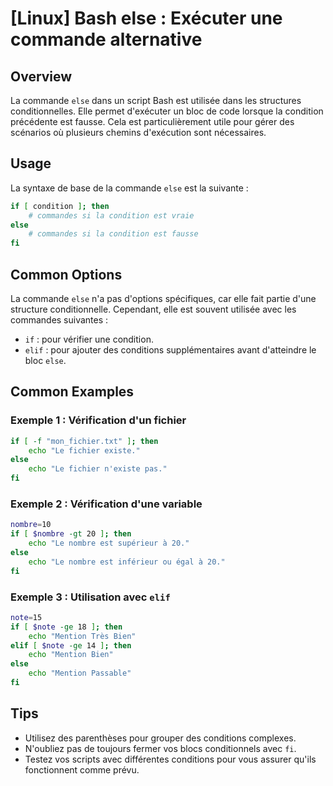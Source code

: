 # [Linux] Bash else : Exécuter une commande alternative

## Overview
La commande `else` dans un script Bash est utilisée dans les structures conditionnelles. Elle permet d'exécuter un bloc de code lorsque la condition précédente est fausse. Cela est particulièrement utile pour gérer des scénarios où plusieurs chemins d'exécution sont nécessaires.

## Usage
La syntaxe de base de la commande `else` est la suivante :

```bash
if [ condition ]; then
    # commandes si la condition est vraie
else
    # commandes si la condition est fausse
fi
```

## Common Options
La commande `else` n'a pas d'options spécifiques, car elle fait partie d'une structure conditionnelle. Cependant, elle est souvent utilisée avec les commandes suivantes :
- `if` : pour vérifier une condition.
- `elif` : pour ajouter des conditions supplémentaires avant d'atteindre le bloc `else`.

## Common Examples

### Exemple 1 : Vérification d'un fichier
```bash
if [ -f "mon_fichier.txt" ]; then
    echo "Le fichier existe."
else
    echo "Le fichier n'existe pas."
fi
```

### Exemple 2 : Vérification d'une variable
```bash
nombre=10
if [ $nombre -gt 20 ]; then
    echo "Le nombre est supérieur à 20."
else
    echo "Le nombre est inférieur ou égal à 20."
fi
```

### Exemple 3 : Utilisation avec `elif`
```bash
note=15
if [ $note -ge 18 ]; then
    echo "Mention Très Bien"
elif [ $note -ge 14 ]; then
    echo "Mention Bien"
else
    echo "Mention Passable"
fi
```

## Tips
- Utilisez des parenthèses pour grouper des conditions complexes.
- N'oubliez pas de toujours fermer vos blocs conditionnels avec `fi`.
- Testez vos scripts avec différentes conditions pour vous assurer qu'ils fonctionnent comme prévu.